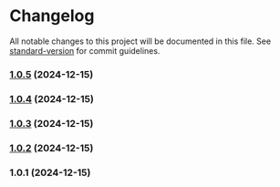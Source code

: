 # Changelog

All notable changes to this project will be documented in this file. See [standard-version](https://github.com/conventional-changelog/standard-version) for commit guidelines.

### [1.0.5](https://github.com/frankhe2025/ui-lib/compare/v1.0.4...v1.0.5) (2024-12-15)

### [1.0.4](https://github.com/frankhe2025/ui-lib/compare/v1.0.3...v1.0.4) (2024-12-15)

### [1.0.3](https://github.com/frankhe2025/ui-lib/compare/v1.0.2...v1.0.3) (2024-12-15)

### [1.0.2](https://github.com/frankhe2025/ui-lib/compare/v1.0.1...v1.0.2) (2024-12-15)

### 1.0.1 (2024-12-15)
